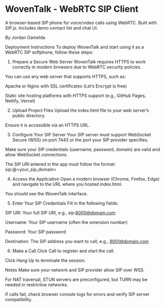 # WovenTalk - WebRTC SIP Client

A browser-based SIP phone for voice/video calls using WebRTC.
Built with SIP.js. Includes demo contact list and chat UI.

By Jordan Oamelda

Deployment Instructions
To deploy WovenTalk and start using it as a WebRTC SIP softphone, follow these steps:

1. Prepare a Secure Web Server
WovenTalk requires HTTPS to work correctly in modern browsers due to WebRTC security policies.

You can use any web server that supports HTTPS, such as:

Apache or Nginx with SSL certificates (Let’s Encrypt is free)

Static site hosting platforms with HTTPS support (e.g., GitHub Pages, Netlify, Vercel)

2. Upload Project Files
Upload the index.html file to your web server’s public directory.

Ensure it is accessible via an HTTPS URL.

3. Configure Your SIP Server
Your SIP server must support WebSocket Secure (WSS) on port 7443 or the port your SIP provider specifies.

Make sure your SIP credentials (username, password, domain) are valid and allow WebSocket connections.

The SIP URI entered in the app must follow the format:
sip:<extension>@<your_sip_domain>

4. Access the Application
Open a modern browser (Chrome, Firefox, Edge) and navigate to the URL where you hosted index.html.

You should see the WovenTalk interface.

5. Enter Your SIP Credentials
Fill in the following fields:

SIP URI: Your full SIP URI, e.g., sip:8000@domain.com

Username: Your SIP username (often the extension number)

Password: Your SIP password

Destination: The SIP address you want to call, e.g., 9001@domain.com

6. Make a Call
Click Call to register and start the call.

Click Hang Up to terminate the session.

Notes
Make sure your network and SIP provider allow SIP over WSS.

For NAT traversal, STUN servers are preconfigured, but TURN may be needed in restrictive networks.

If calls fail, check browser console logs for errors and verify SIP server compatibility.


